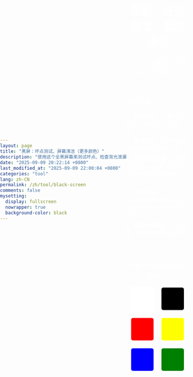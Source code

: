 ```yaml
---
layout: page
title: "黑屏：坏点测试、屏幕清洁（更多颜色）"
description: "使用这个全黑屏幕来测试坏点、检查背光泄漏、清洁屏幕、在OLED/AMOLED显示器上节省电量以及减少眼睛疲劳。一个为您的显示器准备的多功能工具。"
date: "2025-09-09 20:22:14 +0800"
last_modified_at: "2025-09-09 22:00:04 +0800"
categories: "tool"
lang: zh-CN
permalink: /zh/tool/black-screen
comments: false
mysetting:
  display: fullscreen
  nowrapper: true
  background-color: black
---
```


<style>
  html, body {
    min-height: 100vh;
    margin: 0;
    padding: 0;
  }
  body {
    display: flex;
    align-items: center;
    justify-content: center;
  }
  #content {
    color: white;
    text-align: center;
    width: 90%;
    max-width: 800px;
    padding: 2rem 0;
  }
  #content h1 {
    font-size: 2.1em;
    margin-bottom: 20px;
  }
  #content p {
    font-size: 1.3em;
  }
  #more-info {
    margin-top: 20px;
    text-align: left;
    display: inline-block;
  }
  #more-info p {
    font-size: 1.2em;
    margin-bottom: 10px;
    font-weight: bold;
  }
  #more-info ul {
    list-style-position: inside;
    padding-left: 0;
  }
  #more-info li {
    font-size: 1em;
    margin-bottom: 8px;
  }
  #color-palette-container {
    margin-top: 30px;
  }
  #color-palette {
    display: flex;
    justify-content: center;
    flex-wrap: wrap;
    gap: 15px;
    margin-top: 15px;
  }
  .color-swatch {
    width: 60px;
    height: 60px;
    cursor: pointer;
    border: 3px solid white;
    border-radius: 8px;
    transition: transform 0.2s ease-in-out;
  }
  .color-swatch:hover {
    transform: scale(1.15);
  }
</style>

<div id="content">
  <h1>黑屏：坏点测试、屏幕清洁</h1>
  <p>一个将屏幕完全变黑的简单工具。</p>
  <div id="more-info">
    <p>用途广泛：</p>
    <ul>
      <li><b>查找坏点：</b> 黑屏可以轻松发现卡住或熄灭的像素。</li>
      <li><b>清洁屏幕：</b> 在黑色背景上轻松看到灰尘和污迹。</li>
      <li><b>检查背光泄漏：</b> 在黑暗的房间里，黑屏可以帮助您看到屏幕边缘漏出的光。</li>
      <li><b>节省电池（OLED/AMOLED）：</b> 这些屏幕在显示黑色时耗电更少。</li>
      <li><b>减轻眼睛疲劳：</b> 在黑暗中，黑屏对您的眼睛更友好。</li>
    </ul>
  </div>
  <div id="color-palette-container">
    <p>点击一种颜色以填充屏幕：</p>
    <div id="color-palette">
      <div class="color-swatch" style="background-color: white;" data-color="white" title="白屏"></div>
      <div class="color-swatch" style="background-color: black;" data-color="black" title="黑屏"></div>
      <div class="color-swatch" style="background-color: red;" data-color="red" title="红屏"></div>
      <div class="color-swatch" style="background-color: yellow;" data-color="yellow" title="黄屏"></div>
      <div class="color-swatch" style="background-color: blue;" data-color="blue" title="蓝屏"></div>
      <div class="color-swatch" style="background-color: green;" data-color="green" title="绿屏"></div>
    </div>
  </div>
</div>

<script>
  document.addEventListener('DOMContentLoaded', () => {
    const content = document.getElementById('content');
    const initialBodyBackground = document.body.style.backgroundColor || 'black';

    function enterFullscreen(color) {
      document.body.style.backgroundColor = color;
      content.style.display = 'none';

      document.documentElement.requestFullscreen().catch(err => {
        console.error(`尝试启用全屏模式时出错：${err.message} (${err.name})`);
        exitFullscreen();
      });
    }

    function exitFullscreen() {
      if (document.fullscreenElement) {
        document.exitFullscreen();
      }
      content.style.display = 'block';
      document.body.style.backgroundColor = initialBodyBackground;
    }

    document.querySelectorAll('.color-swatch').forEach(swatch => {
      swatch.addEventListener('click', (e) => {
        const color = e.target.dataset.color;
        enterFullscreen(color);
      });
    });

    document.addEventListener('fullscreenchange', () => {
      if (!document.fullscreenElement) {
        exitFullscreen();
      }
    });

    // Allow exiting fullscreen with a click/tap on the screen
    document.addEventListener('click', (e) => {
        if (document.fullscreenElement && e.target === document.documentElement) {
            exitFullscreen();
        }
    });
  });
</script>